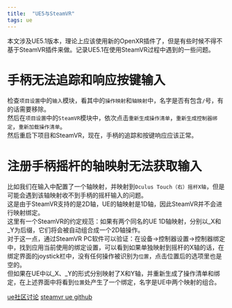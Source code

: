```yaml
---
title:  "UE5与SteamVR"
tags: ue
---
```

本文涉及UE5.1版本，理论上应该使用新的OpenXR插件了，但是有些时候不得不基于SteamVR插件来做。记录UE5.1在使用SteamVR过程中遇到的一些问题。
<!--more-->
# 手柄无法追踪和响应按键输入
检查`项目设置`中的`输入`模块，看其中的`操作映射`和`轴映射`中，名字是否有包含`/`号，有的话需要移除。  
然后在`项目设置`中的`SteamVR`模块中，依次点击`重新生成操作清单`，`重新生成控制器绑定`，`重新加载操作清单`。  
然后重启下项目和SteamVR，现在，手柄的追踪和按键响应应该正常。

# 注册手柄摇杆的轴映射无法获取输入
比如我们在输入中配置了一个轴映射，并映射到`Oculus Touch（右）摇杆X轴`，但是可能会遇到该轴映射收不到手柄的摇杆输入的问题。  
这是由于SteamVR支持的是2D轴，UE的轴映射是1D轴，因此SteamVR并不会进行映射绑定。  
这里有一个SteamVR的约定规范：如果有两个同名的UE 1D轴映射，分别以_X和_Y为后缀，它们将会被自动组合成一个2D轴操作。  
对于这一点，通过SteamVR PC软件可以验证：在设备->控制器设置->控制器绑定 中，找到应用当前使用的绑定设置，可以看到如果单独映射到摇杆的X轴的话，在绑定界面的joystick栏中，没有任何操作被识别为`位置`，点击位置后的选项里也是空的。  
但如果在UE中以_X、_Y的形式分别映射了X和Y轴，并重新生成了操作清单和绑定，在上述界面中将看到`位置`处产生了一个绑定，名字是UE中两个映射的组合。  
  
[ue社区讨论](https://forums.unrealengine.com/t/cannot-bind-touch-controller-joystick-axis/481514/8)
[steamvr ue github](https://github.com/ValveSoftware/steamvr_unreal_plugin/wiki/Quickstart#use)